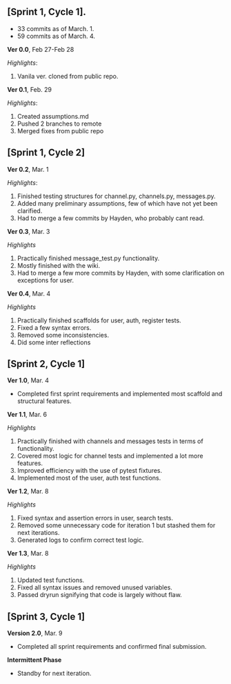 ## [Sprint 1, Cycle 1]. 
* 33 commits as of March. 1. 
* 59 commits as of March. 4.

**Ver 0.0**, Feb 27-Feb 28

*Highlights*:
1. Vanila ver. cloned from public repo.

**Ver 0.1**, Feb. 29

*Highlights*:
1. Created assumptions.md
2. Pushed 2 branches to remote
3. Merged fixes from public repo

## [Sprint 1, Cycle 2]

**Ver 0.2**, Mar. 1

*Highlights*:
1. Finished testing structures for channel.py, channels.py, messages.py. 
2. Added many preliminary assumptions, few of which have not yet been clarified.
3. Had to merge a few commits by Hayden, who probably cant read.

**Ver 0.3**, Mar. 3

*Highlights*
1. Practically finished message_test.py functionality. 
2. Mostly finished with the wiki.
3. Had to merge a few more commits by Hayden, with some clarification on exceptions for user.

**Ver 0.4**, Mar. 4

*Highlights*
1. Practically finished scaffolds for user, auth, register tests.
2. Fixed a few syntax errors.
3. Removed some inconsistencies.
4. Did some inter reflections

## [Sprint 2, Cycle 1]

**Ver 1.0**, Mar. 4
*  Completed first sprint requirements and implemented most scaffold and structural features.

**Ver 1.1**, Mar. 6

*Highlights*
1. Practically finished with channels and messages tests in terms of functionality. 
2. Covered most logic for channel tests and implemented a lot more features.
3. Improved efficiency with the use of pytest fixtures.
4. Implemented most of the user, auth test functions.

**Ver 1.2**, Mar. 8

*Highlights*
1. Fixed syntax and assertion errors in user, search tests.
2. Removed some unnecessary code for iteration 1 but stashed them for next iterations.
3. Generated logs to confirm correct test logic.

**Ver 1.3**, Mar. 8

*Highlights*
1. Updated test functions. 
2. Fixed all syntax issues and removed unused variables.
3. Passed dryrun signifying that code is largely without flaw.

## [Sprint 3, Cycle 1]
**Version 2.0**, Mar. 9
* Completed all sprint requirements and confirmed final submission.


**Intermittent Phase**
* Standby for next iteration.